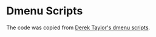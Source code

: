 # Dmenu Scripts

The code was copied from [Derek Taylor's dmenu scripts](https://gitlab.com/dwt1/dmscripts).

